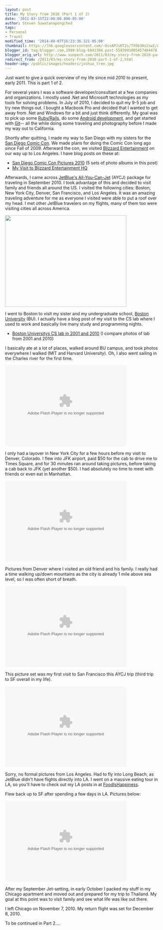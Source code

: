 ```yaml
---
layout: post
title: My Story from 2010 (Part 1 of 2)
date: '2011-03-15T22:00:00.006-05:00'
author: Steven Suwatanapongched
tags:
- Personal
- Travel
modified_time: '2014-08-07T16:23:36.321-05:00'
thumbnail: https://lh6.googleusercontent.com/-OsvAPJsKT2s/TX9b3Hs2swI/AAAAAAAAhyk/i4hoy-1yBdM/s600/IMG_20100920_084235.jpg
blogger_id: tag:blogger.com,1999:blog-6841384.post-5593991005457404478
blogger_orig_url: http://www.sunpech.com/2011/03/my-story-from-2010-part-1-of-2.html
redirect_from: /2011/03/my-story-from-2010-part-1-of-2.html
header-img: /public/images/headers/joshua_tree.jpg
---
```


Just want to give a quick overview of my life since mid 2010 to present, early 2011. This is part 1 of 2.

For several years I was a software developer/consultant at a few companies and organizations. I mostly used .Net and Microsoft technologies as my tools for solving problems. In July of 2010, I decided to quit my 9-5 job and try new things out. I bought a Macbook Pro and decided that I wanted to get away from .Net and Windows for a bit and just think differently. My goal was to pick up some <a href="http://www.rubyonrails.org/">Ruby/Rails</a>, do some <a href="http://developer.android.com/">Android development</a>, and get started with <a href="http://git-scm.com/">Git</a>-- all the while doing some traveling and photography before I made my way out to California.

Shortly after quitting, I made my way to San Diego with my sisters for the <a href="http://en.wikipedia.org/wiki/San_Diego_Comic-Con_International">San Diego Comic Con</a>. We made plans for doing the Comic Con long ago since Fall of 2009. Afterward the con, we visited <a href="http://www.blizzard.com/">Blizzard Entertainment</a> on our way up to Los Angeles. I have blog posts on these at:

<ul>
  <li><a href="/2010/07/san-diego-comic-con-2010-pictures">San Diego Comic Con Pictures 2010</a> (5 sets of photo albums in this post)</li>
  <li><a href="/2010/07/my-visit-to-blizzard-entertainment-hq">My Visit to Blizzard Entertainment HQ</a></li>
</ul>

Afterwards, I came across <a href="http://www.jetblue.com/aycj/">JetBlue's All-You-Can-Jet</a> (AYCJ) package for traveling in September 2010. I took advantage of this and decided to visit family and friends all around the US. I visited the following cities: Boston, New York City, Denver, San Francisco, and Los Angeles. It was an amazing traveling adventure for me as everyone I visited were able to put a roof over my head. I met other JetBlue travelers on my flights, many of them too were visiting cities all across America.

<img   border="0" height="301" src="https://lh6.googleusercontent.com/-OsvAPJsKT2s/TX9b3Hs2swI/AAAAAAAAhyk/i4hoy-1yBdM/s400/IMG_20100920_084235.jpg" alt="" width="400" />

I went to Boston to visit my sister and my undergraduate school, <a href="http://www.bu.edu/">Boston University</a> (BU). I actually have a blog post of my visit to the CS lab where I used to work and basically live many study and programming nights.

<ul>
  <li><a href="/2010/11/boston-universitys-cs-lab-in-2001-and">Boston Universitys CS lab in 2001 and 2010</a> (I compare photos of lab from 2001 and 2010)</li>
</ul>

I basically ate at a lot of places, walked around BU campus, and took photos everywhere I walked (MIT and Harvard University). Oh, I also went sailing in the Charles river for the first time.

<embed flashvars="host=picasaweb.google.com&amp;captions=1&amp;noautoplay=1&amp;hl=en_US&amp;feat=flashalbum&amp;RGB=0x000000&amp;feed=https%3A%2F%2Fpicasaweb.google.com%2Fdata%2Ffeed%2Fapi%2Fuser%2Fsunpech%2Falbumid%2F5515634360249245105%3Falt%3Drss%26kind%3Dphoto%26hl%3Den_US" height="267" pluginspage="http://www.macromedia.com/go/getflashplayer" src="https://picasaweb.google.com/s/c/bin/slideshow.swf" type="application/x-shockwave-flash" width="400"></embed>

I only had a layover in New York City for a few hours before my visit to Denver, Colorado. I flew into JFK airport, paid $50 for the cab to drive me to Times Square, and for 30 minutes ran around taking pictures, before taking a cab back to JFK (yet another $50). I had absolutely no time to meet with friends or even eat in Manhattan.

<embed flashvars="host=picasaweb.google.com&amp;captions=1&amp;noautoplay=1&amp;hl=en_US&amp;feat=flashalbum&amp;RGB=0x000000&amp;feed=https%3A%2F%2Fpicasaweb.google.com%2Fdata%2Ffeed%2Fapi%2Fuser%2Fsunpech%2Falbumid%2F5520381077045668497%3Falt%3Drss%26kind%3Dphoto%26hl%3Den_US" height="267" pluginspage="http://www.macromedia.com/go/getflashplayer" src="https://picasaweb.google.com/s/c/bin/slideshow.swf" type="application/x-shockwave-flash" width="400"></embed>

Pictures from Denver where I visited an old friend and his family. I really had a time walking up/down mountains as the city is already 1 mile above sea level, so I was often short of breath.

<embed flashvars="host=picasaweb.google.com&amp;captions=1&amp;noautoplay=1&amp;hl=en_US&amp;feat=flashalbum&amp;RGB=0x000000&amp;feed=https%3A%2F%2Fpicasaweb.google.com%2Fdata%2Ffeed%2Fapi%2Fuser%2Fsunpech%2Falbumid%2F5520747636949265489%3Falt%3Drss%26kind%3Dphoto%26hl%3Den_US" height="267" pluginspage="http://www.macromedia.com/go/getflashplayer" src="https://picasaweb.google.com/s/c/bin/slideshow.swf" type="application/x-shockwave-flash" width="400"></embed>

This picture set was my first visit to San Francisco this AYCJ trip (third trip to SF overall in my life).

<embed flashvars="host=picasaweb.google.com&amp;captions=1&amp;noautoplay=1&amp;hl=en_US&amp;feat=flashalbum&amp;RGB=0x000000&amp;feed=https%3A%2F%2Fpicasaweb.google.com%2Fdata%2Ffeed%2Fapi%2Fuser%2Fsunpech%2Falbumid%2F5518518047137915617%3Falt%3Drss%26kind%3Dphoto%26hl%3Den_US" height="267" pluginspage="http://www.macromedia.com/go/getflashplayer" src="https://picasaweb.google.com/s/c/bin/slideshow.swf" type="application/x-shockwave-flash" width="400"></embed>

Sorry, no formal pictures from Los Angeles. Had to fly into Long Beach, as JetBlue didn't have flights directly into LA. I went on a massive eating tour in LA, so you'll have to check out my LA posts in at <a href="http://www.foodishappiness.com/">FoodIsHappiness</a>.

Flew back up to SF after spending a few days in LA. Pictures below:

<embed flashvars="host=picasaweb.google.com&amp;captions=1&amp;noautoplay=1&amp;hl=en_US&amp;feat=flashalbum&amp;RGB=0x000000&amp;feed=https%3A%2F%2Fpicasaweb.google.com%2Fdata%2Ffeed%2Fapi%2Fuser%2Fsunpech%2Falbumid%2F5524397708824804017%3Falt%3Drss%26kind%3Dphoto%26hl%3Den_US" height="267" pluginspage="http://www.macromedia.com/go/getflashplayer" src="https://picasaweb.google.com/s/c/bin/slideshow.swf" type="application/x-shockwave-flash" width="400"></embed>

After my September Jet-setting, in early October I packed my stuff in my Chicago apartment and moved out and prepared for my trip to Thailand. My goal at this point was to visit family and see what life was like out there.

I left Chicago on November 7, 2010. My return flight was set for December 8, 2010.

To be continued in Part 2....
